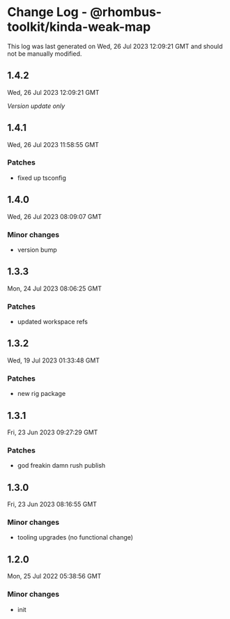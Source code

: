 # Change Log - @rhombus-toolkit/kinda-weak-map

This log was last generated on Wed, 26 Jul 2023 12:09:21 GMT and should not be manually modified.

## 1.4.2
Wed, 26 Jul 2023 12:09:21 GMT

_Version update only_

## 1.4.1
Wed, 26 Jul 2023 11:58:55 GMT

### Patches

- fixed up tsconfig

## 1.4.0
Wed, 26 Jul 2023 08:09:07 GMT

### Minor changes

- version bump

## 1.3.3
Mon, 24 Jul 2023 08:06:25 GMT

### Patches

- updated workspace refs

## 1.3.2
Wed, 19 Jul 2023 01:33:48 GMT

### Patches

- new rig package

## 1.3.1
Fri, 23 Jun 2023 09:27:29 GMT

### Patches

- god freakin damn rush publish

## 1.3.0
Fri, 23 Jun 2023 08:16:55 GMT

### Minor changes

- tooling upgrades (no functional change)

## 1.2.0
Mon, 25 Jul 2022 05:38:56 GMT

### Minor changes

- init

